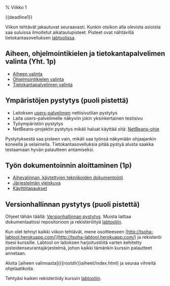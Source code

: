 % Viikko 1
<!-- order: 1 -->

<deadline>{{deadline1}}</deadline>

Viikon tehtävät jakautuvat seuraavasti.
Kunkin otsikon alla olevista asioista saa suluissa ilmoitetut aikataulupisteet.
Pisteet ovat nähtävillä tietokantasovelluksen [labtoolissa][labtool].

## Aiheen, ohjelmointikielen ja tietokantapalvelimen valinta (Yht. 1p)

* [Aiheen valinta]({{rootdir}}aiheet/index.html)
* [Ohjelmointikielen valinta](ohjelmointikielet.html)
* [Tietokantapalvelimen valinta](tietokannat.html)

## Ympäristöjen pystytys (puoli pistettä)

* Laitoksen [users-palvelimen]({{rootdir}}ohjeistus/users/index.html) nettisivutilan pystytys
* Laita users-palvelimelle näkyviin jokin yksinkertainen testisivu 
* Työympäristön pystytys 
* NetBeans-projektin pystytys mikäli haluat käyttää sitä: [NetBeans-ohje]({{rootdir}}ohjeistus/netbeans/java.html)

<huomio>
Pystytyksestä saa pisteen vain, mikäli saa työnsä näkymään ohjaajankin koneella ja selaimella.
Tietokantasovelluksia pitää pystyä alusta saakka testaamaan hyvän palautteen antamiseksi.
</huomio>

## Työn dokumentoinnin aloittaminen (1p)

* [Aihevalinnan, käytettyjen tekniikoiden dokumentointi]({{rootdir}}dokumentaatio-ohje.html#johdanto)
* [Järjestelmän yleiskuva]({{rootdir}}dokumentaatio-ohje.html#yleiskuva-j%C3%A4rjestelm%C3%A4st%C3%A4)
* [Käyttötapaukset]({{rootdir}}dokumentaatio-ohje.html#k%C3%A4ytt%C3%B6tapaukset)

## Versionhallinnan pystytys  (puoli pistettä)

Ohjeet tähän täällä: [Versionhallinnan pystytys](git-ohje.html).
Muista laittaa dokumentaatiosi repositorioon ja rekisteröityä [labtooliin][labtool].

Kun olet tehnyt kaikki viikon tehtävät, 
mene osoitteeseen [http://tsoha-labtool.herokuapp.com/](http://tsoha-labtool.herokuapp.com/)
ja rekisteröi itsesi kurssille. 
Labtool on laitoksen harjoitustöitä varten kehitetty pisteidenseurantajärjestelmä, 
johon kaikki tämänkin kurssin palautteet annetaan.

<ohje>
Aloita [aiheen valinnasta]({{rootdir}}aiheet/index.html) ja seuraa vihreitä ohjelaatikoita.

Tehtyäsi kaiken rekisteröidy kurssin [labtooliin][labtool].
</ohje>

[labtool]: http://tsoha-labtool.herokuapp.com/

